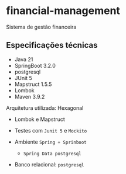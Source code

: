 # financial-management

Sistema de gestão financeira

## Especificações técnicas
- Java 21
- SpringBoot 3.2.0
- postgresql
- JUnit 5
- Mapstruct 1.5.5
- Lombok
- Maven 3.9.2

Arquitetura utilizada: Hexagonal

- Lombok e Mapstruct
- Testes com `Junit 5` e `Mockito`
- Ambiente `Spring + Sprinboot`
    - `Spring Data postgresql`
    
- Banco relacional: `postgresql`

